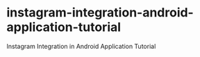 # instagram-integration-android-application-tutorial
Instagram Integration in Android Application Tutorial
